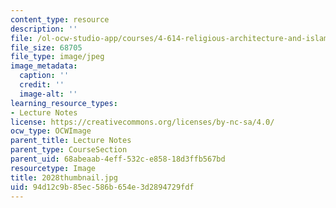 ```yaml
---
content_type: resource
description: ''
file: /ol-ocw-studio-app/courses/4-614-religious-architecture-and-islamic-cultures-fall-2002/94d12c9b85ec586b654e3d2894729fdf_2028thumbnail.jpg
file_size: 68705
file_type: image/jpeg
image_metadata:
  caption: ''
  credit: ''
  image-alt: ''
learning_resource_types:
- Lecture Notes
license: https://creativecommons.org/licenses/by-nc-sa/4.0/
ocw_type: OCWImage
parent_title: Lecture Notes
parent_type: CourseSection
parent_uid: 68abeaab-4eff-532c-e858-18d3ffb567bd
resourcetype: Image
title: 2028thumbnail.jpg
uid: 94d12c9b-85ec-586b-654e-3d2894729fdf
---
```

